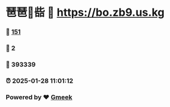 # 琶琶🔭啙 :link: https://bo.zb9.us.kg 
### :page_facing_up: [151](https://bo.zb9.us.kg/tag.html) 
### :speech_balloon: 2 
### :hibiscus: 393339 
### :alarm_clock: 2025-01-28 11:01:12 
### Powered by :heart: [Gmeek](https://github.com/Meekdai/Gmeek)
